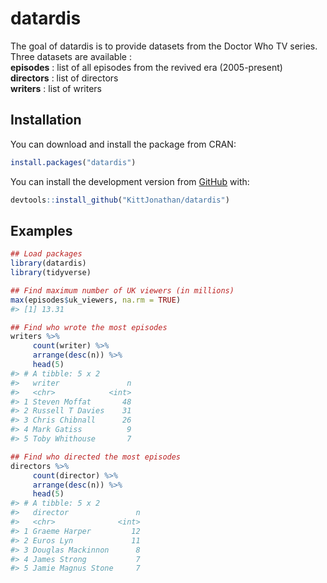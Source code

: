 
<!-- README.md is generated from README.Rmd. Please edit that file -->

# datardis

<!-- badges: start -->
<!-- badges: end -->

The goal of datardis is to provide datasets from the Doctor Who TV
series. Three datasets are available :  
**episodes** : list of all episodes from the revived era
(2005-present)  
**directors** : list of directors  
**writers** : list of writers

## Installation

You can download and install the package from CRAN:

``` r
install.packages("datardis")
```

You can install the development version from
[GitHub](https://github.com/) with:

``` r
devtools::install_github("KittJonathan/datardis")
```

## Examples

``` r
## Load packages
library(datardis)
library(tidyverse)

## Find maximum number of UK viewers (in millions)
max(episodes$uk_viewers, na.rm = TRUE)
#> [1] 13.31

## Find who wrote the most episodes
writers %>%
     count(writer) %>%
     arrange(desc(n)) %>%
     head(5)
#> # A tibble: 5 x 2
#>   writer               n
#>   <chr>            <int>
#> 1 Steven Moffat       48
#> 2 Russell T Davies    31
#> 3 Chris Chibnall      26
#> 4 Mark Gatiss          9
#> 5 Toby Whithouse       7

## Find who directed the most episodes
directors %>%
     count(director) %>%
     arrange(desc(n)) %>%
     head(5)
#> # A tibble: 5 x 2
#>   director               n
#>   <chr>              <int>
#> 1 Graeme Harper         12
#> 2 Euros Lyn             11
#> 3 Douglas Mackinnon      8
#> 4 James Strong           7
#> 5 Jamie Magnus Stone     7
```
